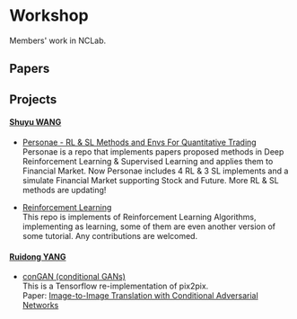 # Workshop
Members' work in NCLab.

## Papers

## Projects

#### [Shuyu WANG](https://github.com/Ceruleanacg)
- [Personae - RL & SL Methods and Envs For Quantitative Trading](https://github.com/Ceruleanacg/Personae)   
  Personae is a repo that implements papers proposed methods in Deep Reinforcement Learning & Supervised Learning and applies them to Financial Market. Now Personae includes 4 RL & 3 SL implements and a simulate Financial Market supporting Stock and Future. More RL & SL methods are updating!     
  
- [Reinforcement Learning](https://github.com/Ceruleanacg/Reinforcement-Learning)    
  This repo is implements of Reinforcement Learning Algorithms, implementing as learning, some of them are even another version of some tutorial. Any contributions are welcomed.

#### [Ruidong YANG](https://github.com/yd8534976)
- [conGAN (conditional GANs)](https://github.com/yd8534976/conGAN)\
    This is a Tensorflow re-implementation of pix2pix.\
    Paper: [Image-to-Image Translation with Conditional Adversarial Networks](https://arxiv.org/pdf/1611.07004v1.pdf)
